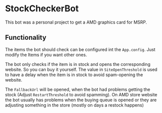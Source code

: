 # StockCheckerBot

This bot was a personal project to get a AMD graphics card for MSRP.

## Functionality
The items the bot should check can be configured int the `App.config`. Just modify the Items if you want other ones.

The bot only checks if the item is in stock and opens the corresponding website. So you can buy it yourself. The value in `SiteOpenThreshold` is used to have a delay when the item is in stock to avoid spam-opening the website.

The `FallbackUrl` will be opened, when the bot had problems getting the stock (Adjust `RestartThreshold` to avoid spamming). On AMD store website the bot usually has problems when the buying queue is opened or they are adjusting something in the store (mostly on days a restock happens)